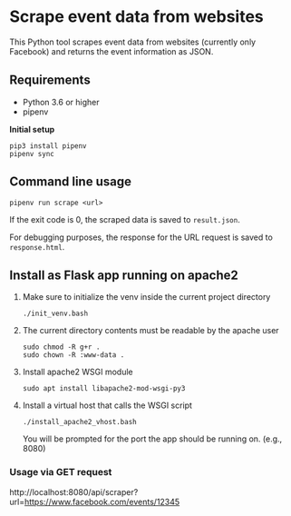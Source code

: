 # Scrape event data from websites

This Python tool scrapes event data from websites (currently only
Facebook) and returns the event information as JSON.

## Requirements

* Python 3.6 or higher
* pipenv

**Initial setup**
```
pip3 install pipenv
pipenv sync
```

## Command line usage
```
pipenv run scrape <url>
```
If the exit code is 0, the scraped data is saved to
`result.json`.

For debugging purposes, the response for the URL request is
saved to `response.html`.

## Install as Flask app running on apache2

1. Make sure to initialize the venv inside the current
   project directory
   
   `./init_venv.bash`
2. The current directory contents must be readable by
   the apache user
   
   ```
   sudo chmod -R g+r .
   sudo chown -R :www-data .
   ```
   
3. Install apache2 WSGI module

   `sudo apt install libapache2-mod-wsgi-py3`
   
4. Install a virtual host that calls the WSGI script

    `./install_apache2_vhost.bash`
    
    You will be prompted for the port the app should be running on.
    (e.g., 8080)

### Usage via GET request

http://localhost:8080/api/scraper?url=https://www.facebook.com/events/12345